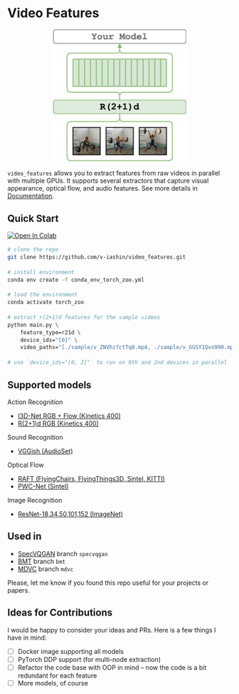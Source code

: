 # Video Features

<figure align="center">
  <img  src="https://github.com/v-iashin/v-iashin.github.io/raw/master/images/video_features/vid_feats.gif" width="300" />
</figure>

`video_features` allows you to extract features from raw videos in parallel with multiple GPUs.
It supports several extractors that capture visual appearance, optical flow, and audio features.
See more details in [Documentation](https://v-iashin.github.io/video_features/).

## Quick Start

[![Open In Colab](https://colab.research.google.com/assets/colab-badge.svg)](https://colab.research.google.com/drive/1csJgkVQ3E2qOyVlcOM-ACHGgPBBKwE2Y?usp=sharing)

```bash
# clone the repo
git clone https://github.com/v-iashin/video_features.git

# install environment
conda env create -f conda_env_torch_zoo.yml

# load the environment
conda activate torch_zoo

# extract r(2+1)d features for the sample videos
python main.py \
    feature_type=r21d \
    device_ids="[0]" \
    video_paths="[./sample/v_ZNVhz7ctTq0.mp4, ./sample/v_GGSY1Qvo990.mp4]"

# use `device_ids="[0, 2]"` to run on 0th and 2nd devices in parallel
```

## Supported models

Action Recognition

- [I3D-Net RGB + Flow (Kinetics 400)](https://v-iashin.github.io/video_features/models/i3d)
- [R(2+1)d RGB (Kinetics 400)](https://v-iashin.github.io/video_features/models/r21d)

Sound Recognition

- [VGGish (AudioSet)](https://v-iashin.github.io/video_features/models/vggish)

Optical Flow

- [RAFT (FlyingChairs, FlyingThings3D, Sintel, KITTI)](https://v-iashin.github.io/video_features/models/raft)
- [PWC-Net (Sintel)](https://v-iashin.github.io/video_features/models/pwc)

Image Recognition

- [ResNet-18,34,50,101,152 (ImageNet)](https://v-iashin.github.io/video_features/models/resnet)

## Used in

* [SpecVQGAN](https://arxiv.org/abs/2110.08791) branch `specvqgan`
* [BMT](https://arxiv.org/abs/2005.08271) branch `bmt`
* [MDVC](https://arxiv.org/abs/2003.07758) branch `mdvc`

Please, let me know if you found this repo useful for your projects or papers.

## Ideas for Contributions

I would be happy to consider your ideas and PRs.
Here is a few things I have in mind:

- [ ] Docker image supporting all models
- [ ] PyTorch DDP support (for multi-node extraction)
- [ ] Refactor the code base with OOP in mind – now the code is a bit redundant for each feature
- [ ] More models, of course
